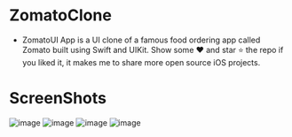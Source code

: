 # ZomatoClone
* ZomatoUI App is a UI clone of a famous food ordering app called Zomato built using Swift and UIKit. Show some ❤️ and star ⭐ the repo if you liked it, it makes me to share more open source iOS projects.

# ScreenShots
 ![image](https://user-images.githubusercontent.com/75114840/184344180-cdf0df3a-a0e0-4a72-b47b-2a1055f890f3.png)
 ![image](https://user-images.githubusercontent.com/75114840/184344273-437fb4e4-81ad-4d78-aa0b-61b8cad012fc.png)
 ![image](https://user-images.githubusercontent.com/75114840/184344321-e7544191-92ce-453b-839a-b8c8fc950720.png)
 ![image](https://user-images.githubusercontent.com/75114840/184344380-fe295b2a-eacd-479b-9d10-2f56a5d165ca.png)



